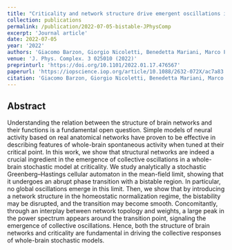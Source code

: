 ```yaml
---
title: "Criticality and network structure drive emergent oscillations in a stochastic whole-brain model"
collection: publications
permalink: /publication/2022-07-05-bistable-JPhysComp
excerpt: 'Journal article'
date: 2022-07-05
year: '2022'
authors: 'Giacomo Barzon, Giorgio Nicoletti, Benedetta Mariani, Marco Formentin, Samir Suweis'
venue: 'J. Phys. Complex. 3 025010 (2022)'
preprinturl: 'https://doi.org/10.1101/2022.01.17.476567'
paperurl: 'https://iopscience.iop.org/article/10.1088/2632-072X/ac7a83'
citation: 'Giacomo Barzon, Giorgio Nicoletti, Benedetta Mariani, Marco Formentin, Samir Suweis. Criticality and network structure drive emergent oscillations in a stochastic whole-brain model. J. Phys. Complex. 3 025010 (2022).'
---
```


## Abstract
Understanding the relation between the structure of brain networks and their functions is a fundamental open question. Simple models of neural activity based on real anatomical networks have proven to be effective in describing features of whole-brain spontaneous activity when tuned at their critical point. In this work, we show that structural networks are indeed a crucial ingredient in the emergence of collective oscillations in a whole-brain stochastic model at criticality. We study analytically a stochastic Greenberg–Hastings cellular automaton in the mean-field limit, showing that it undergoes an abrupt phase transition with a bistable region. In particular, no global oscillations emerge in this limit. Then, we show that by introducing a network structure in the homeostatic normalization regime, the bistability may be disrupted, and the transition may become smooth. Concomitantly, through an interplay between network topology and weights, a large peak in the power spectrum appears around the transition point, signaling the emergence of collective oscillations. Hence, both the structure of brain networks and criticality are fundamental in driving the collective responses of whole-brain stochastic models.
